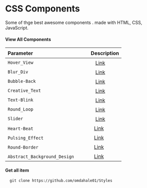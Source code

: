 
# CSS Components
Some of thge best awesome components . made with HTML, CSS, JavaScript.



#### View All Components


| Parameter     ㅤㅤㅤ |    ㅤ  Description                |
| :-----------   | :-------------------------       |
| `Hover_View`   | ㅤㅤ [Link](https://omdahale01.github.io/Styles/Blur_Animation/Hover_View/)    |
| `Blur_Div`     | ㅤㅤ [Link](https://omdahale01.github.io/Styles/Blur_Animation/Blur_Div/) |
| `Bubble-Back`  | ㅤㅤ [Link](https://omdahale01.github.io/Styles/Blur_Animation/Bubble-Back/)    |
| `Creative_Text`     | ㅤㅤ [Link](https://omdahale01.github.io/Styles/Text_Animation/Creative/) |
| `Text-Blink`   | ㅤㅤ [Link](https://omdahale01.github.io/Styles/Text_Animation/Text-Blink/)    |
| `Round_Loop`      | ㅤㅤ [Link](https://omdahale01.github.io/Styles/Loading_Animation/Round_Loop/) |
| `Slider`     | ㅤㅤ [Link](https://omdahale01.github.io/Styles/Slider/)    |
| `Heart-Beat`     ㅤ |  ㅤㅤ[Link](https://omdahale01.github.io/Styles/Shapes/Heart-Beat/) |
| `Pulsing_Effect`    ㅤ |  ㅤㅤ[Link](https://omdahale01.github.io/Styles/Shapes/Pulsing_Effect/) |
| `Round-Border`    ㅤ  |  ㅤㅤ[Link](https://omdahale01.github.io/Styles/Shapes/Round-Border/) |
| `Abstract_Background_Design`    ㅤ  |  ㅤㅤ[Link](https://omdahale01.github.io/Styles/Shapes/Abstract_Background_Design/) |


#### Get all item

```http
  git clone https://github.com/omdahale01/Styles
```


ㅤㅤㅤㅤ
